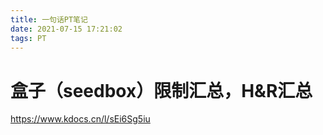 ```yaml
---
title: 一句话PT笔记
date: 2021-07-15 17:21:02
tags: PT
---
```


# 盒子（seedbox）限制汇总，H&R汇总

https://www.kdocs.cn/l/sEi6Sg5iu


